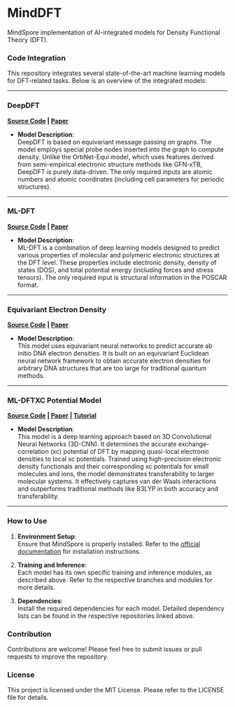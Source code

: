 # MindDFT

MindSpore implementation of AI-integrated models for Density Functional Theory (DFT).

### Code Integration

This repository integrates several state-of-the-art machine learning models for DFT-related tasks. Below is an overview of the integrated models:

---

### **DeepDFT**  
**[Source Code](https://github.com/peterbjorgensen/DeepDFT) | [Paper](https://www.nature.com/articles/s41524-022-00863-y)**

- **Model Description**:  
  DeepDFT is based on equivariant message passing on graphs. The model employs special probe nodes inserted into the graph to compute density. Unlike the OrbNet-Equi model, which uses features derived from semi-empirical electronic structure methods like GFN-xTB, DeepDFT is purely data-driven. The only required inputs are atomic numbers and atomic coordinates (including cell parameters for periodic structures).
  
---

### **ML-DFT**  
**[Source Code](https://github.com/Ramprasad-Group/ML-DFT/tree/main) | [Paper](https://www.nature.com/articles/s41524-023-01115-3)**

- **Model Description**:  
  ML-DFT is a combination of deep learning models designed to predict various properties of molecular and polymeric electronic structures at the DFT level. These properties include electronic density, density of states (DOS), and total potential energy (including forces and stress tensors). The only required input is structural information in the POSCAR format.

---

### **Equivariant Electron Density**  
**[Source Code](https://github.com/JoshRackers/equivariant_electron_density/tree/main) | [Paper](https://www.cell.com/biophysj/pdf/S0006-3495(22)00727-5.pdf)**

- **Model Description**:  
  This model uses equivariant neural networks to predict accurate ab initio DNA electron densities. It is built on an equivariant Euclidean neural network framework to obtain accurate electron densities for arbitrary DNA structures that are too large for traditional quantum methods.

---

### **ML-DFTXC Potential Model**  
**[Source Code](https://github.com/zhouyyc6782/oep-wy-xcnn/tree/master) | [Paper](https://pubs.acs.org/doi/10.1021/acs.jpclett.9b02838) | [Tutorial](https://www.sciencedirect.com/science/article/abs/pii/B978032390049200010X)**

- **Model Description**:  
  This model is a deep learning approach based on 3D Convolutional Neural Networks (3D-CNN). It determines the accurate exchange-correlation (xc) potential of DFT by mapping quasi-local electronic densities to local xc potentials. Trained using high-precision electronic density functionals and their corresponding xc potentials for small molecules and ions, the model demonstrates transferability to larger molecular systems. It effectively captures van der Waals interactions and outperforms traditional methods like B3LYP in both accuracy and transferability.

---

### How to Use

1. **Environment Setup**:  
   Ensure that MindSpore is properly installed. Refer to the [official documentation](https://www.mindspore.cn/install) for installation instructions.

2. **Training and Inference**:  
   Each model has its own specific training and inference modules, as described above. Refer to the respective branches and modules for more details.

3. **Dependencies**:  
   Install the required dependencies for each model. Detailed dependency lists can be found in the respective repositories linked above.

### Contribution

Contributions are welcome! Please feel free to submit issues or pull requests to improve the repository.

### License

This project is licensed under the MIT License. Please refer to the LICENSE file for details.
